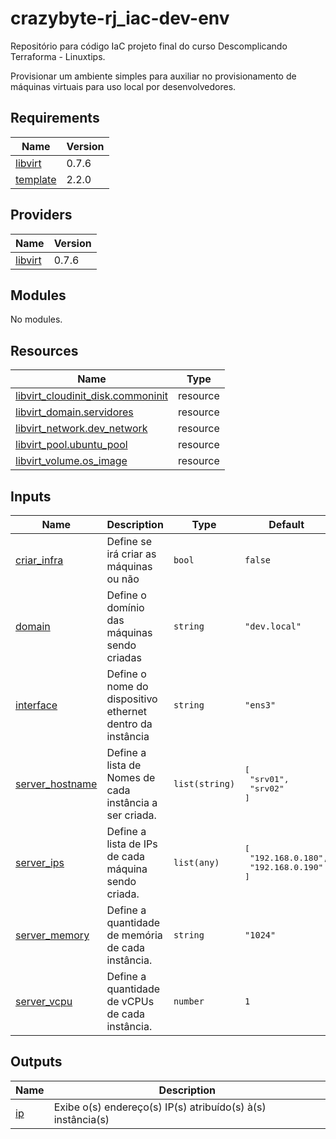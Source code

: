 # crazybyte-rj_iac-dev-env

Repositório para código IaC projeto final do curso Descomplicando Terraforma - Linuxtips.

Provisionar um ambiente simples para auxiliar no provisionamento de máquinas virtuais para uso local por desenvolvedores.
<!-- BEGIN_TF_DOCS -->
## Requirements

| Name | Version |
|------|---------|
| <a name="requirement_libvirt"></a> [libvirt](#requirement\_libvirt) | 0.7.6 |
| <a name="requirement_template"></a> [template](#requirement\_template) | 2.2.0 |

## Providers

| Name | Version |
|------|---------|
| <a name="provider_libvirt"></a> [libvirt](#provider\_libvirt) | 0.7.6 |

## Modules

No modules.

## Resources

| Name | Type |
|------|------|
| [libvirt_cloudinit_disk.commoninit](https://registry.terraform.io/providers/dmacvicar/libvirt/0.7.6/docs/resources/cloudinit_disk) | resource |
| [libvirt_domain.servidores](https://registry.terraform.io/providers/dmacvicar/libvirt/0.7.6/docs/resources/domain) | resource |
| [libvirt_network.dev_network](https://registry.terraform.io/providers/dmacvicar/libvirt/0.7.6/docs/resources/network) | resource |
| [libvirt_pool.ubuntu_pool](https://registry.terraform.io/providers/dmacvicar/libvirt/0.7.6/docs/resources/pool) | resource |
| [libvirt_volume.os_image](https://registry.terraform.io/providers/dmacvicar/libvirt/0.7.6/docs/resources/volume) | resource |

## Inputs

| Name | Description | Type | Default | Required |
|------|-------------|------|---------|:--------:|
| <a name="input_criar_infra"></a> [criar\_infra](#input\_criar\_infra) | Define se irá criar as máquinas ou não | `bool` | `false` | no |
| <a name="input_domain"></a> [domain](#input\_domain) | Define o domínio das máquinas sendo criadas | `string` | `"dev.local"` | no |
| <a name="input_interface"></a> [interface](#input\_interface) | Define o nome do dispositivo ethernet dentro da instância | `string` | `"ens3"` | no |
| <a name="input_server_hostname"></a> [server\_hostname](#input\_server\_hostname) | Define a lista de Nomes de cada instância a ser criada. | `list(string)` | <pre>[<br>  "srv01",<br>  "srv02"<br>]</pre> | no |
| <a name="input_server_ips"></a> [server\_ips](#input\_server\_ips) | Define a lista de IPs de cada máquina sendo criada. | `list(any)` | <pre>[<br>  "192.168.0.180",<br>  "192.168.0.190"<br>]</pre> | no |
| <a name="input_server_memory"></a> [server\_memory](#input\_server\_memory) | Define a quantidade de memória de cada instância. | `string` | `"1024"` | no |
| <a name="input_server_vcpu"></a> [server\_vcpu](#input\_server\_vcpu) | Define a quantidade de vCPUs de cada instância. | `number` | `1` | no |

## Outputs

| Name | Description |
|------|-------------|
| <a name="output_ip"></a> [ip](#output\_ip) | Exibe o(s) endereço(s) IP(s) atribuído(s) à(s) instância(s) |
<!-- END_TF_DOCS -->